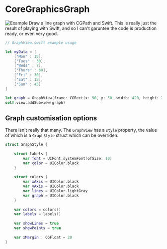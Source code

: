 CoreGraphicsGraph
=================
![Example](http://cl.ly/image/3M3y0A3w2C1F/d)
Draw a line graph with CGPath and Swift. This is really just the result of playing with Swift, and so I can't garuntee the code is production ready, or even very good.

```swift
// GraphView.swift example usage

let myData = [
    ["Mon" : 15],
    ["Tues" : 30],
    ["Weds" : 7],
    ["Thurs" : 60],
    ["Fri" : 30],
    ["Sat" : 15],
    ["Sun" : 45]
]

let graph = GraphView(frame: CGRect(x: 50, y: 50, width: 420, height: 200), data: myData)
self.view.addSubview(graph)
```

## Graph customisation options
There isn't really that many. The `GraphView` has a `style` property, the value of which is a `GraphStyle` struct which can be overriden.

```swift
struct GraphStyle {
 
    struct labels {
        var font = UIFont.systemFont(ofSize: 10)
        var color = UIColor.black
    }
    
    struct colors {
        var xAxis = UIColor.black
        var yAxis = UIColor.black
        var lines = UIColor.lightGray
        var graph = UIColor.black
    }
    
    var colors = colors()
    var labels = labels()
    
    var showLines = true
    var showPoints = true
    
    var xMargin : CGFloat = 20
}
```
